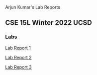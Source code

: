 Arjun Kumar's Lab Reports

## CSE 15L Winter 2022 UCSD


### Labs
[Lab Report 1](https://ank010.github.io/cse15l-lab-reports/Lab-Report-1.html)

[Lab Report 2](https://ank010.github.io/cse15l-lab-reports/Lab-Report-2.html)

[Lab Report 3](https://ank010.github.io/cse15l-lab-reports/lab-report-3-week-6.html)
